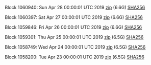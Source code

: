 Block 1060940: Sun Apr 28 00:00:01 UTC 2019 [zip](https://dash-bootstrap.ams3.digitaloceanspaces.com/mainnet/2019-04-28/bootstrap.dat.zip) (6.6G) [SHA256](https://dash-bootstrap.ams3.digitaloceanspaces.com/mainnet/2019-04-28/sha256.txt)

Block 1060397: Sat Apr 27 00:00:01 UTC 2019 [zip](https://dash-bootstrap.ams3.digitaloceanspaces.com/mainnet/2019-04-27/bootstrap.dat.zip) (6.6G) [SHA256](https://dash-bootstrap.ams3.digitaloceanspaces.com/mainnet/2019-04-27/sha256.txt)

Block 1059846: Fri Apr 26 00:00:01 UTC 2019 [zip](https://dash-bootstrap.ams3.digitaloceanspaces.com/mainnet/2019-04-26/bootstrap.dat.zip) (6.6G) [SHA256](https://dash-bootstrap.ams3.digitaloceanspaces.com/mainnet/2019-04-26/sha256.txt)

Block 1059301: Thu Apr 25 00:00:01 UTC 2019 [zip](https://dash-bootstrap.ams3.digitaloceanspaces.com/mainnet/2019-04-25/bootstrap.dat.zip) (6.5G) [SHA256](https://dash-bootstrap.ams3.digitaloceanspaces.com/mainnet/2019-04-25/sha256.txt)

Block 1058749: Wed Apr 24 00:00:01 UTC 2019 [zip](https://dash-bootstrap.ams3.digitaloceanspaces.com/mainnet/2019-04-24/bootstrap.dat.zip) (6.5G) [SHA256](https://dash-bootstrap.ams3.digitaloceanspaces.com/mainnet/2019-04-24/sha256.txt)

Block 1058200: Tue Apr 23 00:00:01 UTC 2019 [zip](https://dash-bootstrap.ams3.digitaloceanspaces.com/mainnet/2019-04-23/bootstrap.dat.zip) (6.5G) [SHA256](https://dash-bootstrap.ams3.digitaloceanspaces.com/mainnet/2019-04-23/sha256.txt)
